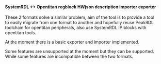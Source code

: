 #### SystemRDL <-> Opentitan regblock HWjson description importer exporter

These 2 formats solve a similar problem, aim of the tool is to provide a tool to easily migrate from one format to another and hopefully reuse PeakRDL toolchain for opentitan peripherals, also use SystemRDL IP blocks with opentitan tools.

At the moment there is a basic exporter and importer implemented.

Some features are unsupported at the moment but they can be supported. While some features are incompatible between the two formats.
